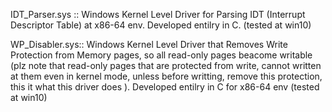 IDT_Parser.sys ::  Windows Kernel Level Driver for Parsing IDT (Interrupt Descriptor Table) at x86-64 env. Developed entilry in C. (tested at win10)

WP_Disabler.sys::  Windows Kernel Level Driver that Removes Write Protection from Memory pages, so all read-only pages beacome writable (plz note that read-only pages that are protected from write, cannot written at them even in kernel mode, unless before writting, remove this protection, this it what this driver does ). Developed entilry in C for x86-64 env (tested at win10)
